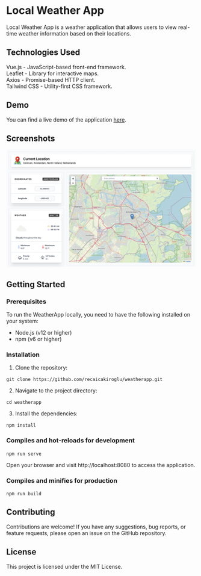 # Local Weather App

Local Weather App is a weather application that allows users to view real-time weather information based on their locations.

## Technologies Used
Vue.js - JavaScript-based front-end framework.   
Leaflet - Library for interactive maps.   
Axios - Promise-based HTTP client.   
Tailwind CSS - Utility-first CSS framework.   

## Demo

You can find a live demo of the application [here](https://weather.recaicakiroglu.com).

## Screenshots

![Screenshot](src/assets/images/screenshot.png)


## Getting Started

### Prerequisites

To run the WeatherApp locally, you need to have the following installed on your system:

- Node.js (v12 or higher)
- npm (v6 or higher)

### Installation

1. Clone the repository:
```
git clone https://github.com/recaicakiroglu/weatherapp.git
```
2. Navigate to the project directory:
```
cd weatherapp
```
3. Install the dependencies:
```
npm install
```

### Compiles and hot-reloads for development
```
npm run serve
```

Open your browser and visit http://localhost:8080 to access the application.



### Compiles and minifies for production
```
npm run build
```

## Contributing
Contributions are welcome! If you have any suggestions, bug reports, or feature requests, please open an issue on the GitHub repository.

## License
This project is licensed under the MIT License.
